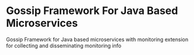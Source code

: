 # Gossip Framework For Java Based Microservices
Gossip Framework for Java based microservices with monitoring extension for collecting and disseminating monitoring info
